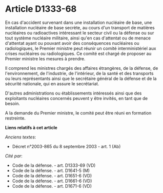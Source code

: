 # Article D1333-68

En cas d'accident survenant dans une installation nucléaire de base, une installation nucléaire de base secrète, au cours
d'un transport de matières nucléaires ou radioactives intéressant le secteur civil ou la défense ou sur tout système
nucléaire militaire, ainsi qu'en cas d'attentat ou de menace d'attentat ayant ou pouvant avoir des conséquences nucléaires ou
radiologiques, le Premier ministre peut réunir un comité interministériel aux crises nucléaires ou radiologiques. Ce comité
est chargé de proposer au Premier ministre les mesures à prendre. 

Il comprend les ministres chargés des affaires étrangères, de la défense, de l'environnement, de l'industrie, de l'intérieur,
de la santé et des transports ou leurs représentants ainsi que le     secrétaire général de la défense et de la sécurité
nationale, qui en assure le secrétariat.

D'autres administrations ou établissements intéressés ainsi que des exploitants nucléaires concernés peuvent y être invités,
en tant que de besoin.

A la demande du Premier ministre, le comité peut être réuni en formation restreinte.

**Liens relatifs à cet article**

_Anciens textes_:

  - Décret n°2003-865 du 8 septembre 2003 - art. 1 (Ab)

_Cité par_:

  - Code de la défense. - art. D1333-69 (VD)
  - Code de la défense. - art. D1641-5 (M)
  - Code de la défense. - art. D1651-6 (VD)
  - Code de la défense. - art. D1661-6 (VD)
  - Code de la défense. - art. D1671-6 (VD)
